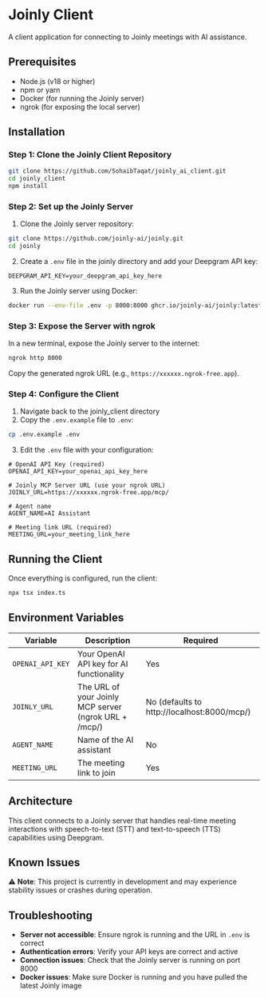 # Joinly Client

A client application for connecting to Joinly meetings with AI assistance.

## Prerequisites

- Node.js (v18 or higher)
- npm or yarn
- Docker (for running the Joinly server)
- ngrok (for exposing the local server)

## Installation

### Step 1: Clone the Joinly Client Repository

```bash
git clone https://github.com/SohaibTaqat/joinly_ai_client.git
cd joinly_client
npm install
```

### Step 2: Set up the Joinly Server

1. Clone the Joinly server repository:
```bash
git clone https://github.com/joinly-ai/joinly.git
cd joinly
```

2. Create a `.env` file in the joinly directory and add your Deepgram API key:
```env
DEEPGRAM_API_KEY=your_deepgram_api_key_here
```

3. Run the Joinly server using Docker:
```bash
docker run --env-file .env -p 8000:8000 ghcr.io/joinly-ai/joinly:latest --stt deepgram --tts deepgram
```

### Step 3: Expose the Server with ngrok

In a new terminal, expose the Joinly server to the internet:
```bash
ngrok http 8000
```

Copy the generated ngrok URL (e.g., `https://xxxxxx.ngrok-free.app`).

### Step 4: Configure the Client

1. Navigate back to the joinly_client directory
2. Copy the `.env.example` file to `.env`:
```bash
cp .env.example .env
```

3. Edit the `.env` file with your configuration:
```env
# OpenAI API Key (required)
OPENAI_API_KEY=your_openai_api_key_here

# Joinly MCP Server URL (use your ngrok URL)
JOINLY_URL=https://xxxxxx.ngrok-free.app/mcp/

# Agent name
AGENT_NAME=AI Assistant

# Meeting link URL (required)
MEETING_URL=your_meeting_link_here
```

## Running the Client

Once everything is configured, run the client:

```bash
npx tsx index.ts
```

## Environment Variables

| Variable | Description | Required |
|----------|-------------|----------|
| `OPENAI_API_KEY` | Your OpenAI API key for AI functionality | Yes |
| `JOINLY_URL` | The URL of your Joinly MCP server (ngrok URL + /mcp/) | No (defaults to http://localhost:8000/mcp/) |
| `AGENT_NAME` | Name of the AI assistant | No |
| `MEETING_URL` | The meeting link to join | Yes |

## Architecture

This client connects to a Joinly server that handles real-time meeting interactions with speech-to-text (STT) and text-to-speech (TTS) capabilities using Deepgram.

## Known Issues

⚠️ **Note**: This project is currently in development and may experience stability issues or crashes during operation.

## Troubleshooting

- **Server not accessible**: Ensure ngrok is running and the URL in `.env` is correct
- **Authentication errors**: Verify your API keys are correct and active
- **Connection issues**: Check that the Joinly server is running on port 8000
- **Docker issues**: Make sure Docker is running and you have pulled the latest Joinly image

